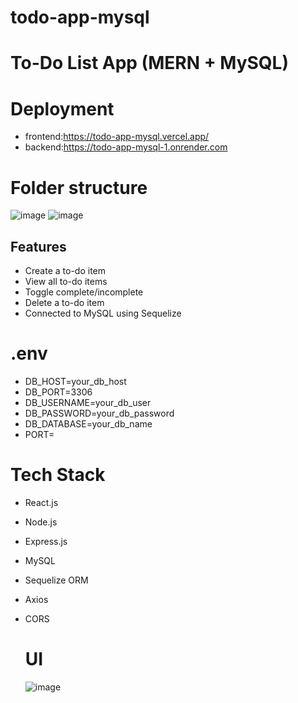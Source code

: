# todo-app-mysql
#  To-Do List App (MERN + MySQL)

# Deployment
- frontend:https://todo-app-mysql.vercel.app/
-  backend:https://todo-app-mysql-1.onrender.com


# Folder structure
![image](https://github.com/user-attachments/assets/4e87012a-b756-40ee-91cb-c76714d2d326)
![image](https://github.com/user-attachments/assets/8b12f2a2-5645-4bc3-9767-961e8e6e33bb)





##  Features

- Create a to-do item
- View all to-do items
- Toggle complete/incomplete
- Delete a to-do item
- Connected to MySQL using Sequelize

 # .env
-  DB_HOST=your_db_host
- DB_PORT=3306
- DB_USERNAME=your_db_user
- DB_PASSWORD=your_db_password
- DB_DATABASE=your_db_name
- PORT=

#  Tech Stack
- React.js
- Node.js
- Express.js
- MySQL
- Sequelize ORM
- Axios
- CORS

   # UI
  ![image](https://github.com/user-attachments/assets/b64955b4-0a00-411e-98a9-c18d9308b7d4)





